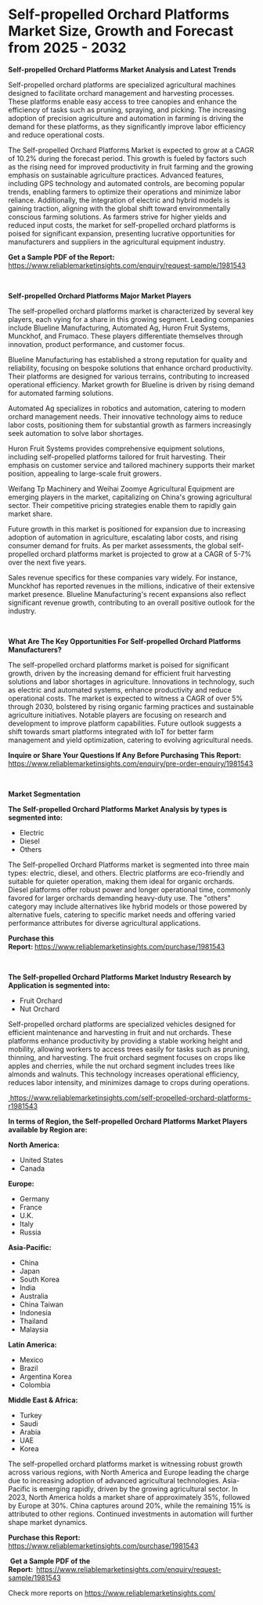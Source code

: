 <p><h1>Self-propelled Orchard Platforms Market Size, Growth and Forecast from 2025 - 2032</h1></p><p><strong>Self-propelled Orchard Platforms Market Analysis and Latest Trends</strong></p>
<p><p>Self-propelled orchard platforms are specialized agricultural machines designed to facilitate orchard management and harvesting processes. These platforms enable easy access to tree canopies and enhance the efficiency of tasks such as pruning, spraying, and picking. The increasing adoption of precision agriculture and automation in farming is driving the demand for these platforms, as they significantly improve labor efficiency and reduce operational costs.</p><p>The Self-propelled Orchard Platforms Market is expected to grow at a CAGR of 10.2% during the forecast period. This growth is fueled by factors such as the rising need for improved productivity in fruit farming and the growing emphasis on sustainable agriculture practices. Advanced features, including GPS technology and automated controls, are becoming popular trends, enabling farmers to optimize their operations and minimize labor reliance. Additionally, the integration of electric and hybrid models is gaining traction, aligning with the global shift toward environmentally conscious farming solutions. As farmers strive for higher yields and reduced input costs, the market for self-propelled orchard platforms is poised for significant expansion, presenting lucrative opportunities for manufacturers and suppliers in the agricultural equipment industry.</p></p>
<p><strong>Get a Sample PDF of the Report:&nbsp;</strong> <a href="https://www.reliablemarketinsights.com/enquiry/request-sample/1981543?utm_campaign=2197&utm_medium=2&utm_source=Github&utm_content=ia&utm_term=02032025&utm_id=self-propelled-orchard-platforms">https://www.reliablemarketinsights.com/enquiry/request-sample/1981543</a></p>
<p>&nbsp;</p>
<p><strong>Self-propelled Orchard Platforms Major Market Players</strong></p>
<p><p>The self-propelled orchard platforms market is characterized by several key players, each vying for a share in this growing segment. Leading companies include Blueline Manufacturing, Automated Ag, Huron Fruit Systems, Munckhof, and Frumaco. These players differentiate themselves through innovation, product performance, and customer focus.</p><p>Blueline Manufacturing has established a strong reputation for quality and reliability, focusing on bespoke solutions that enhance orchard productivity. Their platforms are designed for various terrains, contributing to increased operational efficiency. Market growth for Blueline is driven by rising demand for automated farming solutions.</p><p>Automated Ag specializes in robotics and automation, catering to modern orchard management needs. Their innovative technology aims to reduce labor costs, positioning them for substantial growth as farmers increasingly seek automation to solve labor shortages.</p><p>Huron Fruit Systems provides comprehensive equipment solutions, including self-propelled platforms tailored for fruit harvesting. Their emphasis on customer service and tailored machinery supports their market position, appealing to large-scale fruit growers.</p><p>Weifang Tp Machinery and Weihai Zoomye Agricultural Equipment are emerging players in the market, capitalizing on China's growing agricultural sector. Their competitive pricing strategies enable them to rapidly gain market share.</p><p>Future growth in this market is positioned for expansion due to increasing adoption of automation in agriculture, escalating labor costs, and rising consumer demand for fruits. As per market assessments, the global self-propelled orchard platforms market is projected to grow at a CAGR of 5-7% over the next five years.</p><p>Sales revenue specifics for these companies vary widely. For instance, Munckhof has reported revenues in the millions, indicative of their extensive market presence. Blueline Manufacturing's recent expansions also reflect significant revenue growth, contributing to an overall positive outlook for the industry.</p></p>
<p>&nbsp;</p>
<p><strong>What Are The Key Opportunities For Self-propelled Orchard Platforms Manufacturers?</strong></p>
<p><p>The self-propelled orchard platforms market is poised for significant growth, driven by the increasing demand for efficient fruit harvesting solutions and labor shortages in agriculture. Innovations in technology, such as electric and automated systems, enhance productivity and reduce operational costs. The market is expected to witness a CAGR of over 5% through 2030, bolstered by rising organic farming practices and sustainable agriculture initiatives. Notable players are focusing on research and development to improve platform capabilities. Future outlook suggests a shift towards smart platforms integrated with IoT for better farm management and yield optimization, catering to evolving agricultural needs.</p></p>
<p><strong>Inquire or Share Your Questions If Any Before Purchasing This Report:</strong> <a href="https://www.reliablemarketinsights.com/enquiry/pre-order-enquiry/1981543?utm_campaign=2197&utm_medium=2&utm_source=Github&utm_content=ia&utm_term=02032025&utm_id=self-propelled-orchard-platforms">https://www.reliablemarketinsights.com/enquiry/pre-order-enquiry/1981543</a></p>
<p>&nbsp;</p>
<p><strong>Market Segmentation</strong></p>
<p><strong>The Self-propelled Orchard Platforms Market Analysis by types is segmented into:</strong></p>
<p><ul><li>Electric</li><li>Diesel</li><li>Others</li></ul></p>
<p><p>The Self-propelled Orchard Platforms market is segmented into three main types: electric, diesel, and others. Electric platforms are eco-friendly and suitable for quieter operation, making them ideal for organic orchards. Diesel platforms offer robust power and longer operational time, commonly favored for larger orchards demanding heavy-duty use. The "others" category may include alternatives like hybrid models or those powered by alternative fuels, catering to specific market needs and offering varied performance attributes for diverse agricultural applications.</p></p>
<p><strong>Purchase this Report:&nbsp;</strong><a href="https://www.reliablemarketinsights.com/purchase/1981543?utm_campaign=2197&utm_medium=2&utm_source=Github&utm_content=ia&utm_term=02032025&utm_id=self-propelled-orchard-platforms">https://www.reliablemarketinsights.com/purchase/1981543</a></p>
<p>&nbsp;</p>
<p><strong>The Self-propelled Orchard Platforms Market Industry Research by Application is segmented into:</strong></p>
<p><ul><li>Fruit Orchard</li><li>Nut Orchard</li></ul></p>
<p><p>Self-propelled orchard platforms are specialized vehicles designed for efficient maintenance and harvesting in fruit and nut orchards. These platforms enhance productivity by providing a stable working height and mobility, allowing workers to access trees easily for tasks such as pruning, thinning, and harvesting. The fruit orchard segment focuses on crops like apples and cherries, while the nut orchard segment includes trees like almonds and walnuts. This technology increases operational efficiency, reduces labor intensity, and minimizes damage to crops during operations.</p></p>
<p><a href="https://www.reliablemarketinsights.com/self-propelled-orchard-platforms-r1981543?utm_campaign=2197&utm_medium=2&utm_source=Github&utm_content=ia&utm_term=02032025&utm_id=self-propelled-orchard-platforms">&nbsp;https://www.reliablemarketinsights.com/self-propelled-orchard-platforms-r1981543</a></p>
<p><strong>In terms of Region, the Self-propelled Orchard Platforms Market Players available by Region are:</strong></p>
<p>
    <p> <strong> North America: </strong>
        <ul>
            <li>United States</li>
            <li>Canada</li>
        </ul>
        </p> 
    <p> <strong> Europe: </strong>
        <ul>
            <li>Germany</li>
            <li>France</li>
            <li>U.K.</li>
            <li>Italy</li>
            <li>Russia</li>
        </ul>
        </p> 
    <p> <strong> Asia-Pacific: </strong>
        <ul>
            <li>China</li>
            <li>Japan</li>
            <li>South Korea</li>
            <li>India</li>
            <li>Australia</li>
            <li>China Taiwan</li>
            <li>Indonesia</li>
            <li>Thailand</li>
            <li>Malaysia</li>
        </ul>
        </p> 
    <p> <strong> Latin America: </strong>
        <ul>
            <li>Mexico</li>
            <li>Brazil</li>
            <li>Argentina Korea</li>
            <li>Colombia</li>
        </ul>
        </p> 
    <p> <strong> Middle East & Africa: </strong>
        <ul>
            <li>Turkey</li>
            <li>Saudi</li>
            <li>Arabia</li>
            <li>UAE</li>
            <li>Korea</li>
        </ul>
    </p>
    </p>
<p><p>The self-propelled orchard platforms market is witnessing robust growth across various regions, with North America and Europe leading the charge due to increasing adoption of advanced agricultural technologies. Asia-Pacific is emerging rapidly, driven by the growing agricultural sector. In 2023, North America holds a market share of approximately 35%, followed by Europe at 30%. China captures around 20%, while the remaining 15% is attributed to other regions. Continued investments in automation will further shape market dynamics.</p></p>
<p><strong>Purchase this Report: </strong><a href="https://www.reliablemarketinsights.com/purchase/1981543?utm_campaign=2197&utm_medium=2&utm_source=Github&utm_content=ia&utm_term=02032025&utm_id=self-propelled-orchard-platforms">https://www.reliablemarketinsights.com/purchase/1981543</a></p>
<p>&nbsp;<strong>Get a Sample PDF of the Report:&nbsp;&nbsp;</strong><a href="https://www.reliablemarketinsights.com/enquiry/request-sample/1981543?utm_campaign=2197&utm_medium=2&utm_source=Github&utm_content=ia&utm_term=02032025&utm_id=self-propelled-orchard-platforms">https://www.reliablemarketinsights.com/enquiry/request-sample/1981543</a></p>
<p><strong></strong></p>
<p>Check more reports on <a href="https://www.reliablemarketinsights.com/?utm_campaign=2197&utm_medium=2&utm_source=Github&utm_content=ia&utm_term=02032025&utm_id=self-propelled-orchard-platforms">https://www.reliablemarketinsights.com/</a></p>